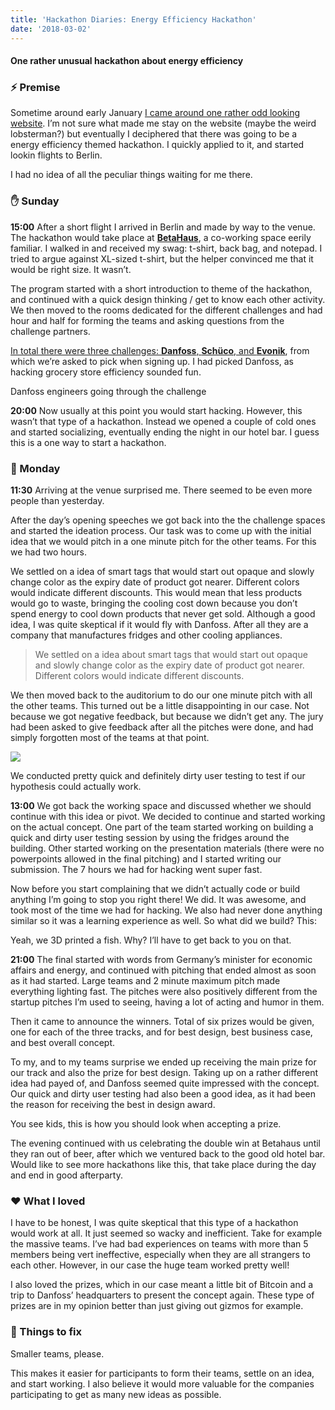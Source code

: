 ```yaml
---
title: 'Hackathon Diaries: Energy Efficiency Hackathon'
date: '2018-03-02'
---
```


#### One rather unusual hackathon about energy efficiency

### ⚡️ Premise

Sometime around early January [I came around one rather odd looking website](https://www.eehack.com/). I’m not sure what made me stay on the website (maybe the weird lobsterman?) but eventually I deciphered that there was going to be a energy efficiency themed hackathon. I quickly applied to it, and started lookin flights to Berlin.

I had no idea of all the peculiar things waiting for me there.

### ✋ Sunday

**15:00** After a short flight I arrived in Berlin and made by way to the venue. The hackathon would take place at [**BetaHaus**](https://www.betahaus.com/), a co-working space eerily familiar. I walked in and received my swag: t-shirt, back bag, and notepad. I tried to argue against XL-sized t-shirt, but the helper convinced me that it would be right size. It wasn’t.

The program started with a short introduction to theme of the hackathon, and continued with a quick design thinking / get to know each other activity. We then moved to the rooms dedicated for the different challenges and had hour and half for forming the teams and asking questions from the challenge partners.

[In total there were three challenges: **Danfoss**, **Schüco**, and **Evonik**](https://www.eehack.com/challenges/), from which we’re asked to pick when signing up. I had picked Danfoss, as hacking grocery store efficiency sounded fun.

Danfoss engineers going through the challenge

**20:00** Now usually at this point you would start hacking. However, this wasn’t that type of a hackathon. Instead we opened a couple of cold ones and started socializing, eventually ending the night in our hotel bar. I guess this is a one way to start a hackathon.

### 💯 Monday

**11:30** Arriving at the venue surprised me. There seemed to be even more people than yesterday.

After the day’s opening speeches we got back into the the challenge spaces and started the ideation process. Our task was to come up with the initial idea that we would pitch in a one minute pitch for the other teams. For this we had two hours.

We settled on a idea of smart tags that would start out opaque and slowly change color as the expiry date of product got nearer. Different colors would indicate different discounts. This would mean that less products would go to waste, bringing the cooling cost down because you don’t spend energy to cool down products that never get sold. Although a good idea, I was quite skeptical if it would fly with Danfoss. After all they are a company that manufactures fridges and other cooling appliances.

> We settled on a idea about smart tags that would start out opaque and slowly change color as the expiry date of product got nearer. Different colors would indicate different discounts.

We then moved back to the auditorium to do our one minute pitch with all the other teams. This turned out be a little disappointing in our case. Not because we got negative feedback, but because we didn’t get any. The jury had been asked to give feedback after all the pitches were done, and had simply forgotten most of the teams at that point.

![](http://www.xn--lhteenlahti-l8a.fi/wp-content/uploads/2018/09/72ada-1bjujoy5u6qb9birfhhnxyg.jpeg)

We conducted pretty quick and definitely dirty user testing to test if our hypothesis could actually work.

**13:00** We got back the working space and discussed whether we should continue with this idea or pivot. We decided to continue and started working on the actual concept. One part of the team started working on building a quick and dirty user testing session by using the fridges around the building. Other started working on the presentation materials (there were no powerpoints allowed in the final pitching) and I started writing our submission. The 7 hours we had for hacking went super fast.

Now before you start complaining that we didn’t actually code or build anything I’m going to stop you right there! We did. It was awesome, and took most of the time we had for hacking. We also had never done anything similar so it was a learning experience as well. So what did we build? This:

Yeah, we 3D printed a fish. Why? I’ll have to get back to you on that.

**21:00** The final started with words from Germany’s minister for economic affairs and energy, and continued with pitching that ended almost as soon as it had started. Large teams and 2 minute maximum pitch made everything lighting fast. The pitches were also positively different from the startup pitches I’m used to seeing, having a lot of acting and humor in them.

Then it came to announce the winners. Total of six prizes would be given, one for each of the three tracks, and for best design, best business case, and best overall concept.

To my, and to my teams surprise we ended up receiving the main prize for our track and also the prize for best design. Taking up on a rather different idea had payed of, and Danfoss seemed quite impressed with the concept. Our quick and dirty user testing had also been a good idea, as it had been the reason for receiving the best in design award.

You see kids, this is how you should look when accepting a prize.

The evening continued with us celebrating the double win at Betahaus until they ran out of beer, after which we ventured back to the good old hotel bar. Would like to see more hackathons like this, that take place during the day and end in good afterparty.

### ❤️ What I loved

I have to be honest, I was quite skeptical that this type of a hackathon would work at all. It just seemed so wacky and inefficient. Take for example the massive teams. I’ve had bad experiences on teams with more than 5 members being vert ineffective, especially when they are all strangers to each other. However, in our case the huge team worked pretty well!

I also loved the prizes, which in our case meant a little bit of Bitcoin and a trip to Danfoss’ headquarters to present the concept again. These type of prizes are in my opinion better than just giving out gizmos for example.

### 🔨 Things to fix

Smaller teams, please.

This makes it easier for participants to form their teams, settle on an idea, and start working. I also believe it would more valuable for the companies participating to get as many new ideas as possible.
